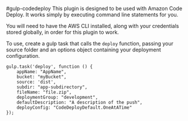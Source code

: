 #gulp-codedeploy
This plugin is designed to be used with Amazon Code Deploy. It works simply by executing command line statements for you.

You will need to have the AWS CLI installed, along with your credentials stored globally, in order
for this plugin to work.

To use, create a gulp task that calls the `deploy` function, passing your source folder and an options object containing your deployment configuration.

    gulp.task('deploy', function () {
        appName: "AppName",
        bucket: "myBucket",
        source: 'dist',
        subdir: "app-subdirectory",
        fileName: "file.zip",
        deploymentGroup: "development",
        defaultDescription: "A description of the push",
        deployConfig: "CodeDeployDefault.OneAtATime"
    });

